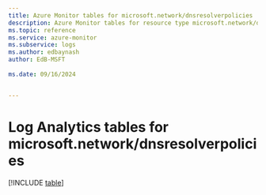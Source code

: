 ```yaml
---
title: Azure Monitor tables for microsoft.network/dnsresolverpolicies
description: Azure Monitor tables for resource type microsoft.network/dnsresolverpolicies
ms.topic: reference
ms.service: azure-monitor
ms.subservice: logs
ms.author: edbaynash
author: EdB-MSFT
   
ms.date: 09/16/2024


---
```


# Log Analytics tables for microsoft.network/dnsresolverpolicies  

[!INCLUDE [table](~/reusable-content/ce-skilling/azure/includes/azure-monitor/reference/tables/microsoft-network_dnsresolverpolicies-include.md)]

